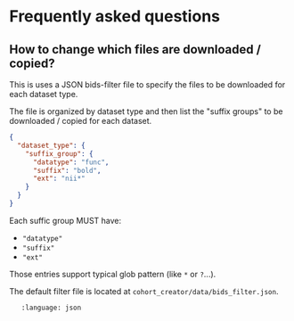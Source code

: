 # Frequently asked questions

## How to change which files are downloaded / copied?

This is uses a JSON bids-filter file to specify the files to be downloaded for
each dataset type.

The file is organized by dataset type and then list the "suffix groups" to be
downloaded / copied for each dataset.

```json
{
  "dataset_type": {
    "suffix_group": {
      "datatype": "func",
      "suffix": "bold",
      "ext": "nii*"
    }
  }
}
```

Each suffic group MUST have:

- `"datatype"`
- `"suffix"`
- `"ext"`

Those entries support typical glob pattern (like `*` or `?`...).

The default filter file is located at `cohort_creator/data/bids_filter.json`.

```{literalinclude} data/bids_filter.json
   :language: json
```
